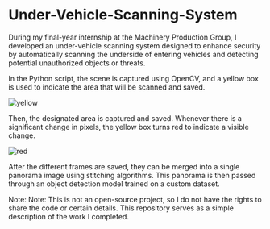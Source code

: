 # Under-Vehicle-Scanning-System

During my final-year internship at the Machinery Production Group, I developed an under-vehicle scanning system designed to enhance security by automatically scanning the underside of entering vehicles and detecting potential unauthorized objects or threats.

In the Python script, the scene is captured using OpenCV, and a yellow box is used to indicate the area that will be scanned and saved.



![yellow](https://github.com/user-attachments/assets/37d8aa0e-ff1c-4915-bd3f-d2a046b27662)


Then, the designated area is captured and saved. Whenever there is a significant change in pixels, the yellow box turns red to indicate a visible change.


![red](https://github.com/user-attachments/assets/c084c2eb-c3a1-4cb7-9f97-aa42f80e6c0c)

After the different frames are saved, they can be merged into a single panorama image using stitching algorithms. This panorama is then passed through an object detection model trained on a custom dataset.

Note: Note: This is not an open-source project, so I do not have the rights to share the code or certain details. This repository serves as a simple description of the work I completed.
